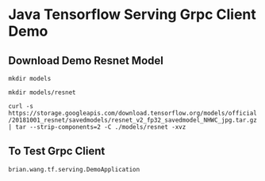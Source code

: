 # Java Tensorflow Serving Grpc Client Demo



## Download Demo Resnet Model


`mkdir models`

`mkdir models/resnet`

`curl -s https://storage.googleapis.com/download.tensorflow.org/models/official/20181001_resnet/savedmodels/resnet_v2_fp32_savedmodel_NHWC_jpg.tar.gz | tar --strip-components=2 -C ./models/resnet -xvz`

## To Test Grpc Client

`brian.wang.tf.serving.DemoApplication`